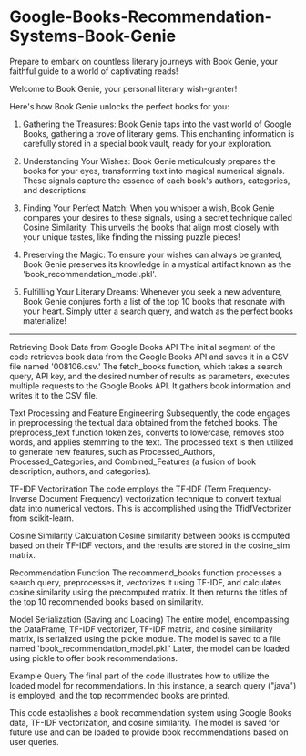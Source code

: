 # Google-Books-Recommendation-Systems-Book-Genie
Prepare to embark on countless literary journeys with Book Genie, your faithful guide to a world of captivating reads!

Welcome to Book Genie, your personal literary wish-granter!

Here's how Book Genie unlocks the perfect books for you:

1. Gathering the Treasures:
Book Genie taps into the vast world of Google Books, gathering a trove of literary gems.
This enchanting information is carefully stored in a special book vault, ready for your exploration.

2. Understanding Your Wishes:
Book Genie meticulously prepares the books for your eyes, transforming text into magical numerical signals.
These signals capture the essence of each book's authors, categories, and descriptions.

3. Finding Your Perfect Match:
When you whisper a wish, Book Genie compares your desires to these signals, using a secret technique called Cosine Similarity.
This unveils the books that align most closely with your unique tastes, like finding the missing puzzle pieces!

4. Preserving the Magic:
To ensure your wishes can always be granted, Book Genie preserves its knowledge in a mystical artifact known as the 'book_recommendation_model.pkl'.

5. Fulfilling Your Literary Dreams:
Whenever you seek a new adventure, Book Genie conjures forth a list of the top 10 books that resonate with your heart.
Simply utter a search query, and watch as the perfect books materialize!


----------------------------------------------------------------------------------------------------------------------

Retrieving Book Data from Google Books API
The initial segment of the code retrieves book data from the Google Books API and saves it in a CSV file named '008106.csv.' The fetch_books function, which takes a search query, API key, and the desired number of results as parameters, executes multiple requests to the Google Books API. It gathers book information and writes it to the CSV file.

Text Processing and Feature Engineering
Subsequently, the code engages in preprocessing the textual data obtained from the fetched books. The preprocess_text function tokenizes, converts to lowercase, removes stop words, and applies stemming to the text. The processed text is then utilized to generate new features, such as Processed_Authors, Processed_Categories, and Combined_Features (a fusion of book description, authors, and categories).

TF-IDF Vectorization
The code employs the TF-IDF (Term Frequency-Inverse Document Frequency) vectorization technique to convert textual data into numerical vectors. This is accomplished using the TfidfVectorizer from scikit-learn.

Cosine Similarity Calculation
Cosine similarity between books is computed based on their TF-IDF vectors, and the results are stored in the cosine_sim matrix.

Recommendation Function
The recommend_books function processes a search query, preprocesses it, vectorizes it using TF-IDF, and calculates cosine similarity using the precomputed matrix. It then returns the titles of the top 10 recommended books based on similarity.

Model Serialization (Saving and Loading)
The entire model, encompassing the DataFrame, TF-IDF vectorizer, TF-IDF matrix, and cosine similarity matrix, is serialized using the pickle module. The model is saved to a file named 'book_recommendation_model.pkl.' Later, the model can be loaded using pickle to offer book recommendations.

Example Query
The final part of the code illustrates how to utilize the loaded model for recommendations. In this instance, a search query ("java") is employed, and the top recommended books are printed.

This code establishes a book recommendation system using Google Books data, TF-IDF vectorization, and cosine similarity. The model is saved for future use and can be loaded to provide book recommendations based on user queries.
